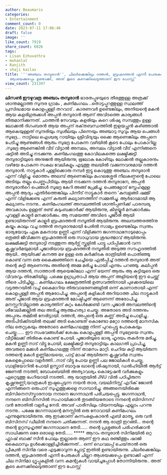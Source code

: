 ```yaml
---
author: Beaumaris
categories:
- Entertainment
comment_count: 0
date: 2023-07-11 17:06:46
draft: false
image: ''
like_count: 7919
share_count: 6026
tags:
- Lisan Ezhuvathra
- mohanlal
- Ranjith
- shaji kailas
title: '''അഞ്ചാം തമ്പുരാൻ'', ചിലർക്കെങ്കിലും ദത്തൻ, ബ്രഹ്മദത്തൻ എന്നീ പേരുകൾ ചില്ലറ
  ആശയക്കുഴപ്പം ഉണ്ടാക്കി, അത് കൂടെ കണക്കിലെടുത്താണ് ഈ പോസ്റ്റ്‌'
view_count: 231397
---
```


**ലിസൺ ഈഴുവത്ര** **അഞ്ചാം തമ്പുരാൻ** ഭാരതപ്പുഴയുടെ തീരത്തുള്ള അത്രക്ക് ശാന്തമല്ലാത്ത സുന്ദര ഗ്രാമം , കണിമംഗലം ..തൊട്ടപ്പുറത്തുള്ള സ്ഥലത്ത് പ്രസിദ്ധമായ കൊളപ്പുള്ളി തറവാട് . കാരണവർ ഉണ്ടെങ്കിലും, അനിയന്റെ മകൻ ആയ കളരിഗുരുക്കൾ അപ്പൻ തമ്പുരാൻ ആണ് അവിടത്തെ കാര്യങ്ങൾ തീരുമാനിക്കുന്നത്. ചാത്തൻ സേവയും കളരിയും കുറെ ശിഷ്യ സമ്പത്തും ഉള്ള ലോക്കൽ ദിഗംബരൻ ആയ അപ്പന് രക്‌തബന്ധത്തിൽ ഇളയച്ഛൻ കഴിഞ്ഞാൽ ആകെയുള്ളത് സുന്ദരിയും സുശീലയും പിന്നെയും അഞ്ചാറു സുവും ആയ പെങ്ങൾ സുഭദ്ര... നാട്ടിലെ ഐശ്വര്യ റായിയും ശ്രീവിദ്യയും ഒക്കെ ആണെങ്കിലും അപ്പനെ പേടിച്ചു ആണുങ്ങൾ ആരും സുഭദ്ര പോകുന്ന വഴിയിൽ കൂടെ പോലും പോകാറില്ല .സുഭദ്ര ആണെങ്കിൽ വീട് വിട്ടാൽ അമ്പലം, അമ്പലം വിട്ടാൽ വീട് എന്നിങ്ങനെ ഷട്ടിൽ അടിച്ചു നടക്കുന്നു. കണിമംഗലത്തു കോവിലകത്തെ ലക്ഷ്മിക്കുട്ടി തമ്പുരാട്ടിയുടെ അനുജൻ ആയിരുന്നു, ഭൂലോക കോഴിയും ലോക്കൽ തല്ലുകാരനും വഴിയേ പോകുന്ന സകല വേലികളും എടുത്തു തലയിൽ വക്കുന്നവനുമായ ദത്തൻ തമ്പുരാൻ. നാട്ടുകാർ പുള്ളിക്കൊരു നമ്പർ ഇട്ടു കൊടുത്തു അഞ്ചാം തമ്പുരാൻ എന്ന് വിളിച്ചു. മൊത്തം അലമ്പ് ആണെങ്കിലും മംഗലശ്ശേരി നീലകണ്ഠന്റെ പോലെ അടിയും തല്ലും പെണ്ണുപിടിയും ആയി നടക്കുന്ന ദത്തൻ തമ്പുരാനേ, അപ്പൻ തമ്പുരാൻറെ പെങ്ങൾ സുഭദ്ര കേറി അങ്ങ് പ്രേമിച്ചു. പെങ്ങളോട് സ്നേഹമുള്ള അപ്പൻ ആദ്യം എതിർത്തെങ്കിലും പിന്നീട് നാട്ടുകാർ തന്നെ 'കുമ്പളങ്ങി ഷമ്മി' എന്ന് വിളിക്കേണ്ട എന്ന് കരുതി കല്യാണത്തിന് സമ്മതിച്ചു. ആർഭാടമായി ആ കല്യാണം നടന്നു.. കണിമംഗലത്ത് അമ്പലത്തിൽ ശാന്തിപ്പണിക്ക് പാരമ്പര്യ അവകാശം ഉള്ളത് രണ്ട് കുടുംബക്കാർക്ക് ആയിരുന്നു, കീഴ്പ്പയ്യൂർ മനക്കാർക്കും പൂവള്ളി കാളൂർ മനക്കാർക്കും. ആ സമയത്ത് അവിടെ പൂജാരി ആയി ഉണ്ടായിരുന്നത് കാളൂർ ബ്രഹ്മദത്തൻ നമ്പൂതിരി ആയിരുന്നു. അലമ്പത്തരത്തിനു കയ്യും കാലും വച്ച ദത്തൻ തമ്പുരാനുമായി പേരിൽ സാമ്യം ഉണ്ടെങ്കിലും സ്വന്തം ഭാര്യയോടും ഏക മകനായ ഉണ്ണി എന്ന് വിളിക്കുന്ന ജഗന്നാഥനോടുമൊപ്പം ഒതുങ്ങി ജീവിക്കുന്ന ബ്രഹ്മദത്തൻ ഒരു സാധുവായ ശുദ്ധത്മാവ് ആയിരുന്നു. ലക്ഷമിക്കുട്ടി തമ്പുരാട്ടി നടത്തുന്ന ആർട്സ് സ്കൂളിൽ പാട്ടു പഠിപ്പിക്കാൻ വന്ന കൃഷ്ണവർമയുമായി പൂജാരിയായ ബ്രഹ്മദത്തൻ നമ്പൂതിരി അടുത്ത സൗഹൃദത്തിൽ ആയി.. [](https://cdn.boolokam.com/articles/2023/07/OOOO.jpg)ആയിടക്ക് കനത്ത മഴ ഉള്ള ഒരു കർക്കിടക രാത്രിയിൽ പൊതിഞ്ഞു കൊണ്ട് വന്ന ഒരു കൈക്കുഞ്ഞിനെ ചേച്ചിയെ ഏൽപ്പിച്ച്‌ ദത്തൻ തമ്പുരാൻ അത് തന്റെ കുട്ടി ആണെന്നും അതിന്റെ അമ്മ മരിച്ചു പോയി എന്നും പറഞ്ഞു. കലിപ്പൻ ആയ ദത്തൻ, സാത്താൻ ആയെങ്കിലോ എന്ന് ഭയന്ന് ആരും ആ കുട്ടിയുടെ ഒരു വിവരവും തിരക്കിയില്ല. പക്ഷെ ഉഗ്രപ്രതാപി ആയ അപ്പന് അളിയന്റെ ഈ ചെയ്ത്ത് തീരെ പിടിച്ചില്ല... കണിമംഗലം ക്ഷേത്രത്തിൽ ഉത്സവത്തിനായി പുഴക്കരയിലെ വട്ടത്തറയിൽ വച്ച് കൈമാറിയ തിരുവാഭരണങ്ങളിൽ ഒന്ന് കാണാതായി എന്ന് കൊളപ്പുള്ളി അപ്പൻ ആരോപിച്ചു. അപ്പന്റെ കളികൾ അറിയാത്ത ചില നാട്ടുകാർ അത് പൂജാരി ആയ ബ്രഹ്മദത്തൻ മോഷ്ടിച്ചത് ആണെന്ന് അരോപിച്ചു. മനസ്സറിവില്ലാത്ത കാര്യത്തിന് കുറ്റം കേൾക്കേണ്ടി വന്ന പൂജാരി അമ്പലത്തിന്റെ ശീവേലിക്കല്ലിൽ തല അടിച്ചു ആത്മഹത്യാ ചെയ്തു. അതോടെ അടി ദത്തനും അപ്പനും തമ്മിൽ നേരിട്ടായി. ദത്തൻ, അപ്പന്റെ ഒരു കണ്ണ് അടിച്ചു പൊളിച്ചു.. അടിപിടിക്കിടയിൽ തലക്ക് അടി കൊണ്ടത് കൊണ്ടോ മറ്റോ ദത്തന്റെ മാനസിക നില തെറ്റുകയും അതോടെ കണിമംഗലത്തു നിന്ന് പുറപ്പെട്ടു പോകുകയും ചെയ്തു...... ഈ സംഭവങ്ങൾക്ക് ശേഷം കൊളപ്പുള്ളി അപ്പൻ സുഭദ്രയെ സ്വന്തം വീട്ടിലേക്ക് തിരികെ കൊണ്ട് പോയി. പൂജാരിയുടെ ഭാര്യ ഹൃദയം തകർന്നു മരിച്ചു, മകൻ ഉണ്ണി നാട് വിട്ടു പോയി, ലക്ഷ്മിക്കുട്ടി തമ്പുരാട്ടിയും കാലഗതി പ്രാപിച്ചു, അവരുടെ മക്കൾ കണിമംഗലത്തു നിന്ന് താമസം മാറ്റി. ചെറിയ കുട്ടി ആയിരുന്ന ദത്തന്റെ മകൾ ഉണ്ണിമായയെ, പാട്ട് മാഷ് ആയിരുന്ന കൃഷ്ണവർമ സ്വന്തം മകളെപ്പോലെ വളർത്തി...നാട് വിട്ടു പോയ ഉണ്ണി പല ജോലികൾ ചെയ്തു, ഗ്വാളിയോറിൽ പോയി ഉസ്താദ് ബാദുഷ ഖാന്റെ ശിഷ്യനായി, ഡൽഹിയിൽ ആർട്ട്‌ ജേണൽ നടത്തി, ബോംബെയിൽ അത്യാവശ്യം കൊട്ടേഷൻ വർക്കുകളും ഏറ്റെടുത്തു ഭംഗിയായി നടത്തി.. ആ യാത്രയിൽ JNU വിൽ പഠിച്ചിരുന്ന കൃഷ്ണനുണ്ണി,യാത്രകൾ ഇഷ്ടപ്പെടുന്ന നയൻ താര, വയലിനിസ്റ്റ് എറിക് ജോൺ എന്നിങ്ങനെ ഒരുപാട് സുഹൃത്തുക്കളെ സാമ്പാദിച്ചു. അങ്ങനെയിരിക്കെ ബിസിനെസ്സ്കാരനായ നന്ദനെ ജഗന്നാഥൻ പരിചയപ്പെട്ടു. ജഗന്നാഥൻ, നന്ദനെ ബിസിനസിൽ സഹായിക്കാൻ തുടങ്ങിയതോടെ നന്ദന്റെ ബിസിനസ് വൻ തോതിൽ വളർച്ച നേടി. അവര് പാരീസിലും വിയന്നയിലും എല്ലാം പറന്നു നടന്നു.. പക്ഷേ ജഗന്നാഥന്റെ മനസ്സിൽ ഒരു നോവായി കണിമംഗലം എന്നുമുണ്ടായിരുന്നു. ആ ഇടക്കാണ് കുന്നംകുളംകാരൻ എബി മാത്യു, ഒരു വൻ ബിസിനസ് ഡീലിൽ നന്ദനെ ചതിക്കുന്നത്. നന്ദൻ ആ രാത്രി ഇറങ്ങി... തന്റെ തന്റെ ഉറ്റസുഹൃത്ത് ജഗന്നാഥനെ തേടി...... തന്റെ പ്രശ്നങ്ങൾ പരിഹരിക്കാൻ സാധിക്കുന്ന ഒരേ ഒരാളെ തേടി...... ***** ആറാം തമ്പുരാൻ സിനിമയിൽ ഒറ്റ ഫ്ലാഷ് ബാക്ക് സീൻ പോലും ഇല്ലാതെ ആണ് ഈ കഥ രഞ്ജിത്തും ഷാജി കൈലാസും ഉൾക്കൊള്ളിച്ചിരിക്കുന്നത്... ഒന്ന് ഡെവലപ്പ് ചെയ്‌താൽ ഒരു പ്രീക്വൽ സിനിമ വരെ എടുക്കാവുന്ന പ്ലോട്ട് ഇതിൽ ഉണ്ടായിരുന്നു. ചിലർക്കെങ്കിലും ദത്തൻ, ബ്രഹ്മദത്തൻ എന്നീ പേരുകൾ ചില്ലറ ആശയക്കുഴപ്പം ഉണ്ടാക്കി എന്ന് ചില സിനിമാ ഗ്രൂപ്പുകളിൽ വന്ന കമന്റുകൾ വായിച്ചപ്പോൾ തോന്നിയിരുന്നു.. അത് കൂടെ കണക്കിലെടുത്താണ് ഈ പോസ്റ്റ്‌